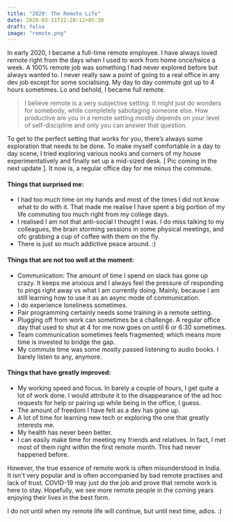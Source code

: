 ```yaml
---
title: "2020: The Remote Life"
date: 2020-03-31T22:28:12+05:30
draft: false
image: "remote.png"
---
```


In early 2020, I became a full-time remote employee. I have always loved remote right from the days when I used to work from home once/twice a week. A 100% remote job was something I had never explored before but always wanted to. I never really saw a point of going to a real office in any dev job except for some socialising. My day to day commute got up to 4 hours sometimes. Lo and behold, I became full remote.

> I believe remote is a very subjective setting. It might just do wonders for somebody, while completely sabotaging someone else. How productive are you in a remote setting mostly depends on your level of self-discipline and only you can answer that question.

To get to the perfect setting that works for you, there’s always some exploration that needs to be done. To make myself comfortable in a day to day scene, I tried exploring various nooks and corners of my house experimentatively and finally set up a mid-sized desk. [ Pic coming in the next update ]. It now is, a regular office day for me minus the commute.

#### Things that surprised me:
* I had too much time on my hands and most of the times I did not know what to do with it. That made me realise I have spent a big portion of my life commuting too much right from my college days.
* I realised I am not that anti-social I thought I was. I do miss talking to my colleagues, the brain storming sessions in some physical meetings, and ofc grabbing a cup of coffee with them on the fly.
* There is just so much addictive peace around. :)

#### Things that are not too well at the moment:
* Communication: The amount of time I spend on slack has gone up crazy. It keeps me anxious and I always feel the pressure of responding to pings right away vs what I am currently doing. Mainly, because I am still learning how to use it as an async mode of communication.
* I do experience loneliness sometimes.
* Pair programming certainly needs some training in a remote setting.
* Plugging off from work can sometimes be a challenge. A regular office day that used to shut at 4 for me now goes on until 6 or 6:30 sometimes.
* Team communication sometimes feels fragmented; which means more time is invested to bridge the gap.
* My commute time was some mostly passed listening to audio books. I barely listen to any, anymore.

#### Things that have greatly improved:
* My working speed and focus. In barely a couple of hours, I get quite a lot of work done. I would attribute it to the disappearance of the ad hoc requests for help or pairing up while being in the office, I guess.
* The amount of freedom I have felt as a dev has gone up.
* A lot of time for learning new tech or exploring the one that greatly interests me.
* My health has never been better.
* I can easily make time for meeting my friends and relatives. In fact, I met most of them right within the first remote month. This had never happened before.

However, the true essence of remote work is often misunderstood in India. It isn't very popular and is often accompanied by bad remote practises and lack of trust. COVID-19 may just do the job and prove that remote work is here to stay. Hopefully, we see more remote people in the coming years enjoying their lives in the best form.

I do not until when my remote life will continue, but until next time, adios. :)
